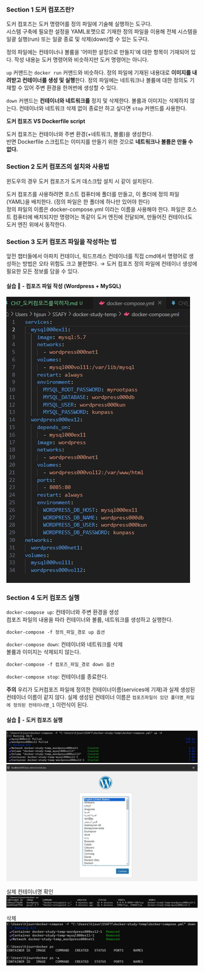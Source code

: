 ### Section 1 도커 컴포즈란?

도커 컴포즈는 도커 명령어를 정의 파일에 기술해 실행하는 도구다.\
시스템 구축에 필요한 설정을 YAML포맷으로 기재한 정의 파일을 이용해 전체 시스템을 일괄 실행(run) 또는 일괄 종료 및 삭제(down)할 수 있는 도구다.

정의 파일에는 컨테이너나 볼륨을 '어떠한 설정으로 만들지'에 대한 항목이 기재되어 있다. 작성 내용늗 도커 명령어와 비슷하지만 도커 명령어는 아니다.

`up` 커맨드는 `docker run` 커맨드와 비슷하다. 정의 파일에 기재된 내용대로 **이미지를 내려받고 컨테이너를 생성 및 실행**한다. 정의 파일에는 네트워크나 볼륨에 대한 정의도 기재할 수 있어 주변 환경을 한꺼번에 생성할 수 있다.

`down` 커맨드는 **컨테이너와 네트워크를** 정지 및 삭제한다. 볼륨과 이미지는 삭제하지 않는다. 컨테이너와 네트워크 삭제 없이 종료만 하고 싶다면 `stop` 커맨드를 사용한다.

**도커 컴포즈 VS Dockerfile script**

도커 컴포즈는 컨테이너와 주변 환경(+네트워크, 볼륨)을 생성한다.\
반면 Dockerfile 스크립트는 이미지를 만들기 위한 것으로 **네트워크나 볼륨은 만들 수 없다.**

### Section 2 도커 컴포즈의 설치와 사용법

윈도우의 경우 도커 컴포즈가 도커 데스크탑 설치 시 같이 설치된다.

도커 컴포즈를 사용하려면 호스트 컴퓨터에 폴더를 만들고, 이 폴더에 정의 파일(YAML)을 배치한다. (정의 파일은 한 폴더에 하나만 있어야 한다)\
정의 파일의 이름은 docker-compose.yml 이라는 이름을 사용해야 한다. 파일은 호스트 컴퓨터에 배치되지만 명령어는 똑같이 도커 엔진에 전달되며, 만들어진 컨테이너도 도커 엔진 위에서 동작한다.

### Section 3 도커 컴포즈 파일을 작성하는 법
앞전 챕터들에서 아파치 컨테이너, 워드프레스 컨테이너를 직접 cmd에서 명령어로 생성하는 방법은
오타 위험도 크고 불편했다. &rarr; 도커 컴포즈 정의 파일에 컨테이너 생성에 필요한 모든 정보를 담을 수 있다.

#### 실습 :whale: - 컴포즈 파일 작성 (Wordpress + MySQL)
![컴포즈파일](./images/practice-p244.jpg)

### Section 4 도커 컴포즈 실행

`docker-compose up`: 컨테이너와 주변 환경을 생성\
컴포즈 파일의 내용을 따라 컨테이너와 볼륨, 네트워크를 생성하고 실행한다.

```
docker-compose -f 정의_파일_경로 up 옵션
```

`docker-compose down`: 컨테이너와 네트워크를 삭제\
볼륨과 이미지는 삭제되지 않는다. 
```
docker-compose -f 컴포즈_파일_경로 down 옵션
```

`docker-compose stop`: 컨테이너를 종료한다.

**주의** 우리가 도커컴포즈 파일에 정의한 컨테이너이름(services에 기재)과 실제 생성된 컨테이너 이름이 같지 않다. 실제 생성된 컨테이너 이름은 `컴포즈파일이 있던 폴더명_파일에 정의된 컨테이너명_1` 이런식이 된다.

#### 실습 :whale: - 도커 컴포즈 실행
![도커컴포즈실행](./images/practice-p252.jpg)
![결과화면](./images/practice-p252-1.jpg)

실제 컨테이너명 확인
![realname](./images/practice-p252-2.jpg)

삭제
![rm](./images/practice-p253.jpg)